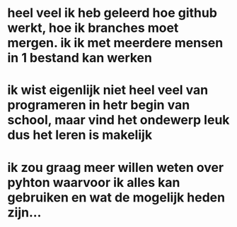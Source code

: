 # heel veel ik heb geleerd hoe github werkt, hoe ik branches moet mergen. ik ik met meerdere mensen in 1 bestand kan werken

# ik wist eigenlijk niet heel veel van programeren in hetr begin van school, maar vind het ondewerp leuk dus het leren is makelijk

# ik zou graag meer willen weten over pyhton waarvoor ik alles kan gebruiken en wat de mogelijk heden zijn...
